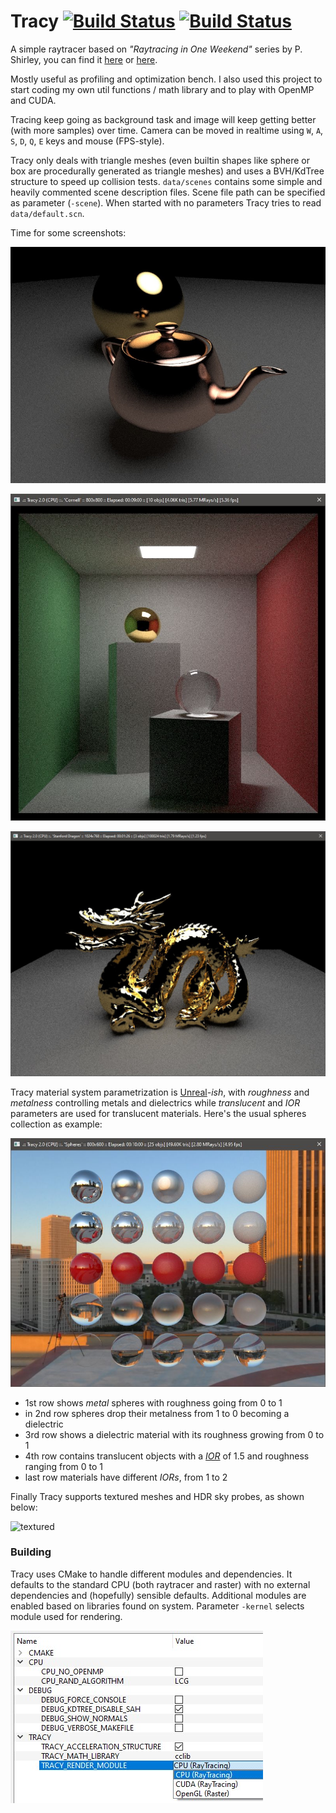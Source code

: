 # Tracy [![Build Status](https://travis-ci.org/carcass82/tracy.svg?branch=master)](https://app.travis-ci.com/github/carcass82/tracy) [![Build Status](https://ci.appveyor.com/api/projects/status/rqsg04bl5sxoeigd?svg=true)](https://ci.appveyor.com/project/carcass82/tracy)


A simple raytracer based on *"Raytracing in One Weekend"* series by P. Shirley, you can find it [here](https://www.amazon.com/dp/B01B5AODD8) or [here](https://raytracing.github.io/books/RayTracingInOneWeekend.html).

Mostly useful as profiling and optimization bench. I also used this project to start coding my own util functions / math library and to play with OpenMP and CUDA.

Tracing keep going as background task and image will keep getting better (with more samples) over time.
Camera can be moved in realtime using ``W``, ``A``, ``S``, ``D``, ``Q``, ``E`` keys and mouse (FPS-style).

Tracy only deals with triangle meshes (even builtin shapes like sphere or box are procedurally generated as triangle meshes) and uses a BVH/KdTree structure to speed up collision tests. ``data/scenes`` contains some simple and heavily commented scene description files. Scene file path can be specified as parameter (``-scene``). When started with no parameters Tracy tries to read ``data/default.scn``.

Time for some screenshots:

![teapot](doc/teapotscene.jpg)

![cornell](doc/cornell.jpg)

![dragon](doc/dragon.jpg)

Tracy material system parametrization is [Unreal](https://docs.unrealengine.com/en-US/RenderingAndGraphics/Materials/PhysicallyBased/index.html)*-ish*, with *roughness* and *metalness* controlling metals and dielectrics while *translucent* and *IOR* parameters are used for translucent materials. Here's the usual spheres collection as example:

![materials](doc/materials.jpg)

  - 1st row shows *metal* spheres with roughness going from 0 to 1
  - in 2nd row spheres drop their metalness from 1 to 0 becoming a dielectric
  - 3rd row shows a dielectric material with its roughness growing from 0 to 1
  - 4th row contains translucent objects with a [*IOR*](https://en.wikipedia.org/wiki/List_of_refractive_indices) of 1.5 and roughness ranging from 0 to 1
  - last row materials have different *IORs*, from 1 to 2

Finally Tracy supports textured meshes and HDR sky probes, as shown below:

![textured](doc/textured.gif)

### Building

Tracy uses CMake to handle different modules and dependencies. It defaults to the standard CPU (both raytracer and raster) with no external dependencies and (hopefully) sensible defaults. Additional modules are enabled based on libraries found on system. Parameter ``-kernel`` selects module used for rendering.

![cmake](doc/cmake.jpg)
